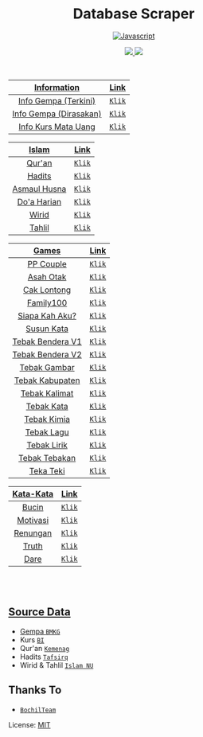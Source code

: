 <h1 align="center">Database Scraper<br></h1>
<div align="center">

[![Javascript](https://img.shields.io/badge/JavaScript-d6cc0f?style=for-the-badge&logo=javascript&logoColor=white)](https://javascript.com)

  <a href="https://instagram.com/ramadhankukuh"><img src="https://img.shields.io/badge/Instagram-E4405F?style=for-the-badge&logo=instagram&logoColor=white"/> 
  <a href="https://youtube.com/c/KukuhRamadhann"><img src="https://img.shields.io/badge/Youtube-E4405F?style=for-the-badge&logo=youtube&logoColor=white" />

<br />

|            Information             |                    Link                  |
| :---------------------------------:| :---------------------------------------:|
|       Info Gempa (Terkini)         | [`Klik`](https://raw.githubusercontent.com/ramadhankukuh/database/master/src/information/gempa_terkini.json)  |
|       Info Gempa (Dirasakan)       | [`Klik`](https://raw.githubusercontent.com/ramadhankukuh/database/master/src/information/gempa_dirasakan.json)  |
|       Info Kurs Mata Uang          | [`Klik`](https://raw.githubusercontent.com/ramadhankukuh/database/master/src/information/kurs.json)  |

|            Islam                   |                    Link                  |
| :---------------------------------:| :---------------------------------------:|
|       Qur'an                       | [`Klik`](https://github.com/ramadhankukuh/database/tree/master/src/religi/islam/surah)  |
|       Hadits                       | [`Klik`](https://github.com/ramadhankukuh/database/tree/master/src/religi/islam/hadits)  |
|       Asmaul Husna                 | [`Klik`](https://raw.githubusercontent.com/ramadhankukuh/database/master/src/religi/islam/asmaulhusna.json)  |
|       Do'a Harian                  | [`Klik`](https://raw.githubusercontent.com/ramadhankukuh/database/master/src/religi/islam/doaharian.json)  |
|       Wirid                        | [`Klik`](https://raw.githubusercontent.com/ramadhankukuh/database/master/src/religi/islam/wirid.json)  |
|       Tahlil                       | [`Klik`](https://raw.githubusercontent.com/ramadhankukuh/database/master/src/religi/islam/tahlil.json)  |

|            Games                   |                    Link                  |
| :---------------------------------:| :---------------------------------------:|
|       PP Couple                    | [`Klik`](https://raw.githubusercontent.com/ramadhankukuh/database/master/src/lainnya/ppcouple.json)  |   
|       Asah Otak                    | [`Klik`](https://raw.githubusercontent.com/ramadhankukuh/database/master/src/games/asahotak.json)  |   
|       Cak Lontong                  | [`Klik`](https://raw.githubusercontent.com/ramadhankukuh/database/master/src/games/caklontong.json)  |   
|       Family100                    | [`Klik`](https://raw.githubusercontent.com/ramadhankukuh/database/master/src/games/family100.json)  |   
|       Siapa Kah Aku?               | [`Klik`](https://raw.githubusercontent.com/ramadhankukuh/database/master/src/games/siapakahaku.json)  |   
|       Susun Kata                   | [`Klik`](https://raw.githubusercontent.com/ramadhankukuh/database/master/src/games/susunkata.json)  |   
|       Tebak Bendera V1             | [`Klik`](https://raw.githubusercontent.com/ramadhankukuh/database/master/src/games/tebakbendera.json)  |   
|       Tebak Bendera V2             | [`Klik`](https://raw.githubusercontent.com/ramadhankukuh/database/master/src/games/tebakbendera2.json)  |  
|       Tebak Gambar                 | [`Klik`](https://raw.githubusercontent.com/ramadhankukuh/database/master/src/games/tebakgambar.json)  |  
|       Tebak Kabupaten              | [`Klik`](https://raw.githubusercontent.com/ramadhankukuh/database/master/src/games/tebakkabupaten.json)  |  
|       Tebak Kalimat                | [`Klik`](https://raw.githubusercontent.com/ramadhankukuh/database/master/src/games/tebakkalimat.json)  |  
|       Tebak Kata                   | [`Klik`](https://raw.githubusercontent.com/ramadhankukuh/database/master/src/games/tebakkata.json)  |  
|       Tebak Kimia                  | [`Klik`](https://raw.githubusercontent.com/ramadhankukuh/database/master/src/games/tebakkimia.json)  |  
|       Tebak Lagu                   | [`Klik`](https://raw.githubusercontent.com/ramadhankukuh/database/master/src/games/tebaklagu.json)  |  
|       Tebak Lirik                  | [`Klik`](https://raw.githubusercontent.com/ramadhankukuh/database/master/src/games/tebaklirik.json)  |  
|       Tebak Tebakan                | [`Klik`](https://raw.githubusercontent.com/ramadhankukuh/database/master/src/games/tebaktebakan.json)  |  
|       Teka Teki                    | [`Klik`](https://raw.githubusercontent.com/ramadhankukuh/database/master/src/games/tekateki.json)  |  

|            Kata-Kata               |                    Link                  |
| :---------------------------------:| :---------------------------------------:|
|       Bucin                        | [`Klik`](https://raw.githubusercontent.com/ramadhankukuh/database/master/src/kata-kata/bucin.json)  |  
|       Motivasi                     | [`Klik`](https://raw.githubusercontent.com/ramadhankukuh/database/master/src/kata-kata/motivasi.json)  |  
|       Renungan                     | [`Klik`](https://raw.githubusercontent.com/ramadhankukuh/database/master/src/kata-kata/renungan.json)  |  
|       Truth                        | [`Klik`](https://raw.githubusercontent.com/ramadhankukuh/database/master/src/kata-kata/truth.json)  |  
|       Dare                         | [`Klik`](https://raw.githubusercontent.com/ramadhankukuh/database/master/src/kata-kata/dare.json)  |  

</div><br />
<br />


## Source Data

* Gempa [`BMKG`](https://www.bmkg.go.id)
* Kurs [`BI`](https://www.bi.go.id)
* Qur'an [`Kemenag`](https://quran.kemenag.go.id/)
* Hadits [`Tafsirq`](https://tafsirq.com)
* Wirid & Tahlil [`Islam NU`](https://islam.nu.or.id/post/read/79315/susunan-bacaan-wirid-sesudah-shalat-lima-waktu)


## Thanks To

* [`BochilTeam`](https://github.com/BochilTeam)

License: [MIT](https://en.wikipedia.org/wiki/MIT_License)

